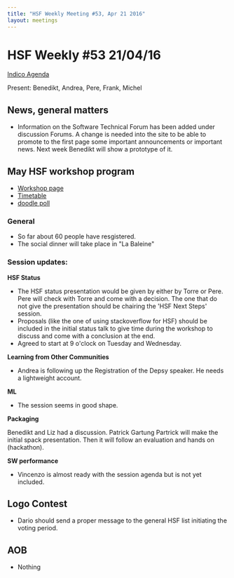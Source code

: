 ```yaml
---
title: "HSF Weekly Meeting #53, Apr 21 2016"
layout: meetings
---
```


# HSF Weekly #53 21/04/16

[Indico Agenda](https://indico.cern.ch/event/523494/)

Present: Benedikt, Andrea, Pere, Frank, Michel

## News, general matters
- Information on the Software Technical Forum has been added under discussion Forums. A change is needed into 
 the site to be able to promote to the first page some important announcements or important news. Next week Benedikt will
 show a prototype of it. 

## May HSF workshop program

- [Workshop page](https://indico.cern.ch/event/496146/)
- [Timetable](https://indico.cern.ch/event/496146/other-view?view=standard)
- [doodle poll](http://doodle.com/poll/8hpxredhnci2i8xh)

### General
- So far about 60 people have resgistered.
- The social dinner will take place in "La Baleine" 

### Session updates:

**HSF Status**

- The HSF status presentation would be given by either by Torre or Pere. Pere will check with Torre and come with a decision. 
  The one that do not give the presentation should be chairing the 'HSF Next Steps' session. 
- Proposals (like the one of using stackoverflow for HSF) should be included in the initial status talk to give time 
  during the workshop to discuss and come with a conclusion at the end.  
- Agreed to start at 9 o'clock on Tuesday and Wednesday.

**Learning from Other Communities**
- Andrea is following up the Registration of the Depsy speaker. He needs a lightweight account.

**ML**

- The session seems in good shape.

**Packaging**

Benedikt and Liz had a discussion. Patrick Gartung Partrick will make the initial spack presentation. 
Then it will follow an evaluation and hands on (hackathon).

**SW performance**

- Vincenzo is almost ready with the session agenda but is not yet included.  

## Logo Contest

- Dario should send a proper message to the general HSF list initiating the voting period. 

## AOB

- Nothing

